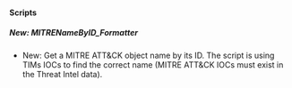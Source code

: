 
#### Scripts

##### New: MITRENameByID_Formatter

- New: Get a MITRE ATT&CK object name by its ID. The script is using TIMs IOCs to find the correct name (MITRE ATT&CK IOCs must exist in the Threat Intel data).
